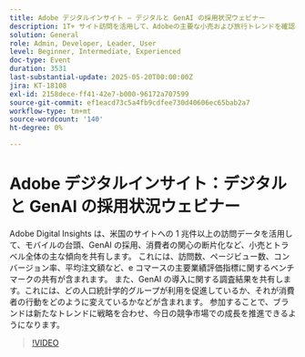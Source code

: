 ```yaml
---
title: Adobe デジタルインサイト – デジタルと GenAI の採用状況ウェビナー
description: 1T+ サイト訪問を活用して、Adobeの主要な小売および旅行トレンドを確認します。GenAI、モバイル、KPI、消費者インサイトは、成長の促進に役立ちます。
solution: General
role: Admin, Developer, Leader, User
level: Beginner, Intermediate, Experienced
doc-type: Event
duration: 3531
last-substantial-update: 2025-05-20T00:00:00Z
jira: KT-18108
exl-id: 2158dece-ff41-42e7-b000-96172a707599
source-git-commit: ef1eacd73c5a4fb9cdfee730d40606ec65bab2a7
workflow-type: tm+mt
source-wordcount: '140'
ht-degree: 0%

---
```


# Adobe デジタルインサイト：デジタルと GenAI の採用状況ウェビナー

Adobe Digital Insights は、米国のサイトへの 1 兆件以上の訪問データを活用して、モバイルの台頭、GenAI の採用、消費者の関心の断片化など、小売とトラベル全体の主な傾向を共有します。  これには、訪問数、ページビュー数、コンバージョン率、平均注文額など、e コマースの主要業績評価指標に関するベンチマークの共有が含まれます。  また、GenAI の導入に関する調査結果を共有します。これには、どの人口統計学的グループが利用を促進しているか、それが消費者の行動をどのように変えているかなどが含まれます。  参加することで、ブランドは新たなトレンドに戦略を合わせ、今日の競争市場での成長を推進できるようになります。

>[!VIDEO](https://video.tv.adobe.com/v/3458483/?learn=on&enablevpops)
